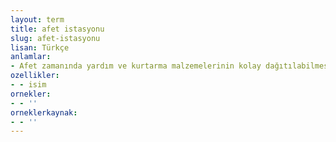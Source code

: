 ```yaml
---
layout: term
title: afet istasyonu
slug: afet-istasyonu
lisan: Türkçe
anlamlar:
- Afet zamanında yardım ve kurtarma malzemelerinin kolay dağıtılabilmesi için mahallelere yerleştirilen, ısıya, ışığa ve suya dayanaklı konteyner
ozellikler:
- - isim
ornekler:
- - ''
orneklerkaynak:
- - ''
---
```

